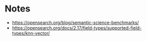 # Notes
- https://opensearch.org/blog/semantic-science-benchmarks/
- https://opensearch.org/docs/2.17/field-types/supported-field-types/knn-vector/